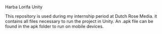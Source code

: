 Harba Lorifa Unity

This repository is used during my internship period at Dutch Rose Media.
it contains all files necessary to run the project in Unity.
An .apk file can be found in the apk folder to run on mobile devices.
